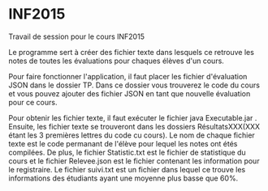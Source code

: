 # INF2015
Travail de session pour le cours INF2015

Le programme sert à créer des fichier texte dans lesquels ce retrouve les notes de toutes les évaluations pour chaques élèves d'un cours.

Pour faire fonctionner l'application, il faut placer les fichier d'évaluation JSON dans le dossier TP. Dans ce dossier vous trouverez le code du cours et vous pouvez ajouter des fichier JSON en tant que nouvelle évaluation pour ce cours.

Pour obtenir les fichier texte, il faut exécuter le fichier java Executable.jar . Ensuite, les fichier texte se trouveront dans les dossiers RésultatsXXX(XXX étant les 3 premières lettres du code cu cours). Le nom de chaque fichier texte est le code permanant de l'élève pour lequel les notes ont étés compilées. De plus, le fichier Statistic.txt est le fichier de statistique du cours et le fichier Relevee.json est le fichier contenant les information pour le registraire. Le fichier suivi.txt est un fichier dans lequel ce trouve les informations des étudiants ayant une moyenne plus basse que 60%.
